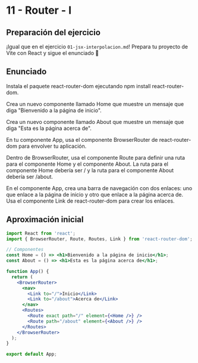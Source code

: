 # 11 - Router - I

## Preparación del ejercicio

¡Igual que en el ejercicio `01-jsx-interpolacion.md`! Prepara tu proyecto de Vite con React y sigue el enunciado 🦄

## Enunciado

Instala el paquete react-router-dom ejecutando npm install react-router-dom.

Crea un nuevo componente llamado Home que muestre un mensaje que diga "Bienvenido a la página de inicio".

Crea un nuevo componente llamado About que muestre un mensaje que diga "Esta es la página acerca de".

En tu componente App, usa el componente BrowserRouter de react-router-dom para envolver tu aplicación.

Dentro de BrowserRouter, usa el componente Route para definir una ruta para el componente Home y el componente About. La ruta para el componente Home debería ser / y la ruta para el componente About debería ser /about.

En el componente App, crea una barra de navegación con dos enlaces: uno que enlace a la página de inicio y otro que enlace a la página acerca de. Usa el componente Link de react-router-dom para crear los enlaces.

## Aproximación inicial

```jsx
import React from 'react';
import { BrowserRouter, Route, Routes, Link } from 'react-router-dom';

// Componentes
const Home = () => <h1>Bienvenido a la página de inicio</h1>;
const About = () => <h1>Esta es la página acerca de</h1>;

function App() {
  return (
    <BrowserRouter>
      <nav>
        <Link to="/">Inicio</Link>
        <Link to="/about">Acerca de</Link>
      </nav>
      <Routes>
        <Route exact path="/" element={<Home />} />
        <Route path="/about" element={<About />} />
      </Routes>
    </BrowserRouter>
  );
}

export default App;
```
